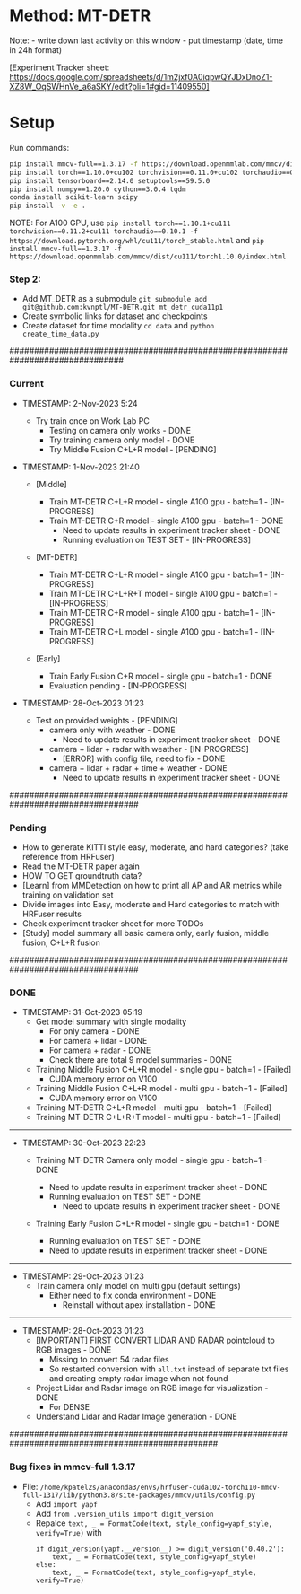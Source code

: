 # Method: MT-DETR

Note:
    - write down last activity on this window
    - put timestamp (date, time in 24h format)

[Experiment Tracker sheet: https://docs.google.com/spreadsheets/d/1m2jxf0A0iqpwQYJDxDnoZ1-XZ8W_OqSWHnVe_a6aSKY/edit?pli=1#gid=11409550]

# Setup

Run commands:
```bash
pip install mmcv-full==1.3.17 -f https://download.openmmlab.com/mmcv/dist/cu102/torch1.10.0/index.html
pip install torch==1.10.0+cu102 torchvision==0.11.0+cu102 torchaudio==0.10.0 -f https://download.pytorch.org/whl/torch_stable.html
pip install tensorboard==2.14.0 setuptools==59.5.0
pip install numpy==1.20.0 cython==3.0.4 tqdm
conda install scikit-learn scipy
pip install -v -e .
```

NOTE: For A100 GPU, use `pip install torch==1.10.1+cu111 torchvision==0.11.2+cu111 torchaudio==0.10.1 -f https://download.pytorch.org/whl/cu111/torch_stable.html` and `pip install mmcv-full==1.3.17 -f https://download.openmmlab.com/mmcv/dist/cu111/torch1.10.0/index.html`

### Step 2:

- Add MT_DETR as a submodule `git submodule add git@github.com:kvnptl/MT-DETR.git mt_detr_cuda11p1`
- Create symbolic links for dataset and checkpoints
- Create dataset for time modality `cd data` and `python create_time_data.py`

###############################################################################

### Current

- TIMESTAMP: 2-Nov-2023 5:24
    - Try train once on Work Lab PC
        - Testing on camera only works - DONE
        - Try training camera only model - DONE
        - Try Middle Fusion C+L+R model - [PENDING]


- TIMESTAMP: 1-Nov-2023 21:40
    - [Middle]
        - Train MT-DETR C+L+R model - single A100 gpu - batch=1 - [IN-PROGRESS]
        - Train MT-DETR C+R model - single A100 gpu - batch=1 - DONE
            - Need to update results in experiment tracker sheet - DONE
            - Running evaluation on TEST SET - [IN-PROGRESS]

    - [MT-DETR]
        - Train MT-DETR C+L+R model - single A100 gpu - batch=1 - [IN-PROGRESS]
        - Train MT-DETR C+L+R+T model - single A100 gpu - batch=1 - [IN-PROGRESS]
        - Train MT-DETR C+R model - single A100 gpu - batch=1 - [IN-PROGRESS]
        - Train MT-DETR C+L model - single A100 gpu - batch=1 - [IN-PROGRESS]

    - [Early]
        - Train Early Fusion C+R model - single gpu - batch=1 - DONE
        - Evaluation pending - [IN-PROGRESS]


- TIMESTAMP: 28-Oct-2023 01:23
    - Test on provided weights - [PENDING]
        - camera only with weather - DONE
            - Need to update results in experiment tracker sheet - DONE
        - camera + lidar + radar with weather - [IN-PROGRESS]
            - [ERROR] with config file, need to fix - DONE
        - camera + lidar + radar + time + weather - DONE
            - Need to update results in experiment tracker sheet - DONE


##################################################################################

### Pending

- How to generate KITTI style easy, moderate, and hard categories? (take reference from HRFuser)
- Read the MT-DETR paper again
- HOW TO GET groundtruth data?
- [Learn] from MMDetection on how to print all AP and AR metrics while training on validation set
- Divide images into Easy, moderate and Hard categories to match with HRFuser results
- Check experiment tracker sheet for more TODOs
- [Study] model summary all basic camera only, early fusion, middle fusion, C+L+R fusion

##################################################################################

### DONE

- TIMESTAMP: 31-Oct-2023 05:19
    - Get model summary with single modality
        - For only camera - DONE
        - For camera + lidar - DONE
        - For camera + radar - DONE
        - Check there are total 9 model summaries - DONE
    - Training Middle Fusion C+L+R model - single gpu - batch=1 - [Failed]
        - CUDA memory error on V100
    - Training Middle Fusion C+L+R model - multi gpu - batch=1 - [Failed]
        - CUDA memory error on V100
    - Training MT-DETR C+L+R model - multi gpu - batch=1 - [Failed]
    - Training MT-DETR C+L+R+T model - multi gpu - batch=1 - [Failed]


--------------------------------------------------------------------------------------------

- TIMESTAMP: 30-Oct-2023 22:23
    - Training MT-DETR Camera only model - single gpu - batch=1  - DONE
        - Need to update results in experiment tracker sheet - DONE
        - Running evaluation on TEST SET - DONE
            - Need to update results in experiment tracker sheet - DONE

    - Training Early Fusion C+L+R model - single gpu - batch=1 - DONE
        - Running evaluation on TEST SET - DONE
        - Need to update results in experiment tracker sheet - DONE

-----------------------------------------------------------------------------------------------------------------------

- TIMESTAMP: 29-Oct-2023 01:23
    - Train camera only model on multi gpu (default settings)
        - Either need to fix conda environment - DONE
            - Reinstall without apex installation - DONE


-----------------------------------------------------------------------------------------------------------------------

- TIMESTAMP: 28-Oct-2023 01:23
    - [IMPORTANT] FIRST CONVERT LIDAR AND RADAR pointcloud to RGB images - DONE
        - Missing to convert 54 radar files
        - So restarted conversion with `all.txt` instead of separate txt files and creating empty radar image when not found
    - Project Lidar and Radar image on RGB image for visualization - DONE
        - For DENSE
    - Understand Lidar and Radar Image generation - DONE

##################################################################################################

### Bug fixes in mmcv-full 1.3.17

- File: `/home/kpatel2s/anaconda3/envs/hrfuser-cuda102-torch110-mmcv-full-1317/lib/python3.8/site-packages/mmcv/utils/config.py`
    - Add `import yapf`
    - Add `from .version_utils import digit_version`
    - Repalce `text, _ = FormatCode(text, style_config=yapf_style, verify=True)` with 
        ```
        if digit_version(yapf.__version__) >= digit_version('0.40.2'):
            text, _ = FormatCode(text, style_config=yapf_style)
        else:
            text, _ = FormatCode(text, style_config=yapf_style, verify=True)
        ```